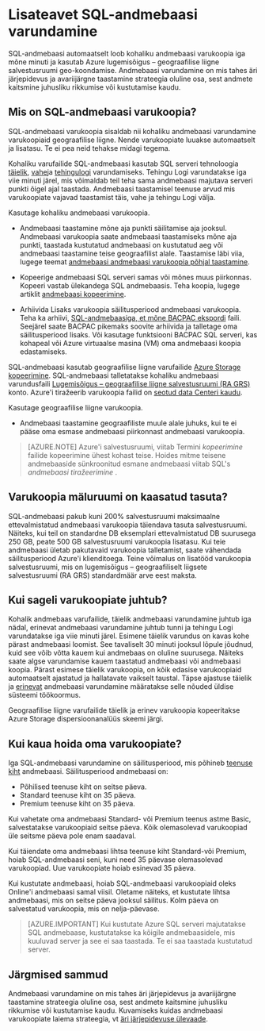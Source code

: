 <properties
   pageTitle="SQL-andmebaasi varukoopiate - automaatne, geograafilise liigne | Microsoft Azure'i" 
   description="SQL-andmebaasi automaatselt loob kohaliku andmebaasi varukoopia iga viie minuti ja kasutab geo-koondamise Azure lugemisõigus – geograafilise liigne salvestusruumi (RA GRS). "
   services="sql-database"
   documentationCenter=""
   authors="CarlRabeler"
   manager="jhubbard"
   editor="monicar"/>

<tags
   ms.service="sql-database"
   ms.devlang="NA"
   ms.topic="article"
   ms.tgt_pltfrm="NA"
   ms.workload="NA"
   ms.date="10/20/2016"
   ms.author="carlrab;barbkess"/>

<!------------------
This topic is annotated with TEMPLATE guidelines for FEATURE TOPICS.


Metadata guidelines

pageTitle
    60 characters or less. Includes name of the feature - primary benefit. Not the same as H1. Its 60 characters or fewer including all characters between the quotes and the Microsoft Azure site identifier.

description
    115-145 characters. Duplicate of the first sentence in the introduction. This is the abstract of the article that displays under the title when searching in Bing or Google. 

    Example: "SQL Database automatically creates a local database backup every few minutes and uses Azure read-access geo-redundant storage for geo-redundancy."
------------------>

<!----------------

TEMPLATE GUIDELINES for feature topics

The Feature Topic is a one-pager (ok, sometimes longer) that explains a capability of the product or service. It explains what the capability is and characteristics of the capability.  

It is a "learning" topic, not an action topic.

DO explain this:
    • Definition of the feature terminology.  i.e., What is a database backup?
    • Characteristics and capabilities of the feature. (How the feature works)
    • Common uses with links to overview topics that recommend when to use the feature.
    • Reference specifications (Limitations and Restrictions, Permissions, General Remarks, etc.)
    • Next Steps with links to related overviews, features, and tasks.

DON'T explain this:
    • How to steps for using the feature (Tasks)
    • How to solve business problems that incorporate the feature (Overviews)
------------------->

<!------------------
GUIDELINES for the H1 
    
    The H1 should answer the question "What is in this topic?" Write the H1 heading in conversational language and use search key words as much as possible. Since this is a learning topic, make sure the title indicates that and doesn't mislead people to think this will tell them how to do tasks.  
    
    To help people understand this is a learning topic and not an action topic, start the title with "Learn about ... "

    Heading must use an industry standard term. If your feature is a proprietary name like "Elastic database pools", use a synonym. For example:    "Learn about elastic database pools for multi-tenant databases". In this case multi-tenant database is the industry-standard term that will be an anchor for finding the topic.

-------------------->

# <a name="learn-about-sql-database-backups"></a>Lisateavet SQL-andmebaasi varundamine

<!------------------
    GUIDELINES for introduction
    
    The introduction is 1-2 sentences.  It is optimized for search and sets proper expectations about what to expect in the article. It should contain the top key words that you are using throughout the article.The introduction should be brief and to the point of what the feature is, what it is used for, and what's in the article. 

    If the introduction is short enough, your article can pop to the top in Google Instant Answers.

    In this example:
    
 

Sentence #1 Explains what the article will cover, which is what the feature is or does. This is also the metadata description. 
    SQL Database automatically creates a local database backup every five minutes and uses Azure read-access geo-redundant storage (RA-GRS) to provide geo-redundancy. 

Sentence #2 Explains why I should care about this.  
    Database backups are an essential part of any business continuity and disaster recovery strategy because they protect your data from accidental corruption or deletion.

-------------------->

SQL-andmebaasi automaatselt loob kohaliku andmebaasi varukoopia iga mõne minuti ja kasutab Azure lugemisõigus – geograafilise liigne salvestusruumi geo-koondamise. Andmebaasi varundamine on mis tahes äri järjepidevus ja avariijärgne taastamine strateegia oluline osa, sest andmete kaitsmine juhusliku rikkumise või kustutamise kaudu. 

<!-- This image needs work, so not putting it in right now.

This diagram shows SQL Database running in the US East region. It creates a database backup every five minutes, which it stores locally to Azure Read Access Geo-redundant Storage (RA-GRS). Azure uses geo-replication to copy the database backups to a paired data center in the US West region.

![geo-restore](./media/sql-database-geo-restore/geo-restore-1.png)

-->

<!---------------
GUIDELINES for the first ## H2.

    The first ## describes what the feature encompasses and how it is used. It points to related task articles.
    
    For consistency, being the heading with "What is ... "
----------------->

## <a name="what-is-a-sql-database-backup"></a>Mis on SQL-andmebaasi varukoopia?  

<!-- 
    Explains what a SQL Database backup is and answers an important question that people want to know.
-->

SQL-andmebaasi varukoopia sisaldab nii kohaliku andmebaasi varundamine varukoopiaid geograafilise liigne. Nende varukoopiate luuakse automaatselt ja lisatasu. Te ei pea neid tehakse midagi tegema.

<!----------------- 
    Explains first component of the backup feature
------------------>

Kohaliku varufailide SQL-andmebaasi kasutab SQL serveri tehnoloogia [täielik](https://msdn.microsoft.com/library/ms186289.aspx), [vahe](https://msdn.microsoft.com/library/ms175526.aspx )ja [tehingulogi](https://msdn.microsoft.com/library/ms191429.aspx) varundamiseks. Tehingu Logi varundatakse iga viie minuti järel, mis võimaldab teil teha sama andmebaasi majutava serveri punkti õigel ajal taastada. Andmebaasi taastamisel teenuse arvud mis varukoopiate vajavad taastamist täis, vahe ja tehingu Logi välja.

<!--------------- 
    Explicit list of what to do with a local backup. "Use a ..." helps people to scan the topic and find the uses quickly.
---------------->

Kasutage kohaliku andmebaasi varukoopia.

- Andmebaasi taastamine mõne aja punkti säilitamise aja jooksul. Andmebaasi varukoopia saate andmebaasi taastamiseks mõne aja punkti, taastada kustutatud andmebaasi on kustutatud aeg või andmebaasi taastamine teise geograafilist alale. Taastamise läbi viia, lugege teemat [andmebaasi andmebaasi varukoopia põhjal taastamine](sql-database-recovery-using-backups.md).

- Kopeerige andmebaasi SQL serveri samas või mõnes muus piirkonnas. Kopeeri vastab ülekandega SQL andmebaasis. Teha koopia, lugege artiklit [andmebaasi kopeerimine](sql-database-copy.md).

- Arhiivida Lisaks varukoopia säilitusperiood andmebaasi varukoopia. Teha ka arhiivi, [SQL-andmebaasiga, et mõne BACPAC ekspordi](sql-database-export.md) faili. Seejärel saate BACPAC pikemaks soovite arhiivida ja talletage oma säilitusperiood lisaks. Või kasutage funktsiooni BACPAC SQL serveri, kas kohapeal või Azure virtuaalse masina (VM) oma andmebaasi koopia edastamiseks.

<!----------------- 
    Explains first component of the backup feature
------------------>

SQL-andmebaasi kasutab geograafilise liigne varufailide [Azure Storage kopeerimine](../storage/storage-redundancy.md). SQL-andmebaasi talletatakse kohaliku andmebaasi varundusfaili [Lugemisõigus – geograafilise liigne salvestusruumi (RA GRS)](../storage/storage-redundancy.md#read-access-geo-redundant-storage) konto. Azure'i tiražeerib varukoopia failid on [seotud data Centeri kaudu](../best-practices-availability-paired-regions.md). 

<!--------------- 
    Explicit list of what to do with a geo-redundant backup. "Use a ..." helps people to scan the topic and find the uses quickly.
---------------->

Kasutage geograafilise liigne varukoopia.

- Andmebaasi taastamine geograafiliste muule alale juhuks, kui te ei pääse oma esmase andmebaasi piirkonnast andmebaasi varukoopia. 

>[AZURE.NOTE] Azure'i salvestusruumi, viitab Termini *kopeerimine* failide kopeerimine ühest kohast teise. Hoides mitme teisene andmebaaside sünkroonitud esmane andmebaasi viitab SQL's *andmebaasi tiražeerimine* . 

<!----------------
    The next ## H2's discuss key characteristics of how the feature works. The title is in conversational language and asks the question that will be answered.
------------------->
## <a name="how-much-backup-storage-is-included-at-no-cost"></a>Varukoopia mäluruumi on kaasatud tasuta?

SQL-andmebaasi pakub kuni 200% salvestusruumi maksimaalne ettevalmistatud andmebaasi varukoopia täiendava tasuta salvestusruumi. Näiteks, kui teil on standardne DB eksemplari ettevalmistatud DB suurusega 250 GB, peate 500 GB salvestusruumi varukoopia lisatasu. Kui teie andmebaasi ületab pakutavaid varukoopia talletamist, saate vähendada säilitusperiood Azure'i klienditoega. Teine võimalus on lisatööd varukoopia salvestusruumi, mis on lugemisõigus – geograafiliselt liigsete salvestusruumi (RA GRS) standardmäär arve eest maksta. 

## <a name="how-often-do-backups-happen"></a>Kui sageli varukoopiate juhtub?

Kohalik andmebaas varufailide, täielik andmebaasi varundamine juhtub iga nädal, erinevat andmebaasi varundamine juhtub tunni ja tehingu Logi varundatakse iga viie minuti järel. Esimene täielik varundus on kavas kohe pärast andmebaasi loomist. See tavaliselt 30 minuti jooksul lõpule jõudnud, kuid see võib võtta kauem kui andmebaas on oluline suurusega. Näiteks saate algse varundamise kauem taastatud andmebaasi või andmebaasi koopia. Pärast esimese täielik varukoopia, on kõik edasise varukoopiaid automaatselt ajastatud ja hallatavate vaikselt taustal. Täpse ajastuse täielik ja [erinevat](https://msdn.microsoft.com/library/ms175526.aspx) andmebaasi varundamine määratakse selle nõuded üldise süsteemi töökoormus. 

Geograafilise liigne varufailide täielik ja erinev varukoopia kopeeritakse Azure Storage dispersioonanalüüs skeemi järgi.

## <a name="how-long-do-you-keep-my-backups"></a>Kui kaua hoida oma varukoopiate?

Iga SQL-andmebaasi varundamine on säilitusperiood, mis põhineb [teenuse kiht](sql-database-service-tiers.md) andmebaasi. Säilitusperiood andmebaasi on:

<!------------------

    Using a list so the information is easy to find when scanning.
------------------->

- Põhilised teenuse kiht on seitse päeva.
- Standard teenuse kiht on 35 päeva.
- Premium teenuse kiht on 35 päeva.


Kui vahetate oma andmebaasi Standard- või Premium teenus astme Basic, salvestatakse varukoopiaid seitse päeva. Kõik olemasolevad varukoopiad üle seitsme päeva pole enam saadaval. 

Kui täiendate oma andmebaasi lihtsa teenuse kiht Standard-või Premium, hoiab SQL-andmebaasi seni, kuni need 35 päevase olemasolevad varukoopiad. Uue varukoopiate hoiab esinevad 35 päeva.
 
Kui kustutate andmebaasi, hoiab SQL-andmebaasi varukoopiaid oleks Online'i andmebaasi samal viisil. Oletame näiteks, et kustutate lihtsa andmebaasi, mis on seitse päeva jooksul säilitus. Kolm päeva on salvestatud varukoopia, mis on nelja-päevase.

>[AZURE.IMPORTANT]
    Kui kustutate Azure SQL serveri majutatakse SQL andmebaase, kustutatakse ka kõigile andmebaasidele, mis kuuluvad server ja see ei saa taastada. Te ei saa taastada kustutatud server.

<!-------------------
OPTIONAL section
## Best practices 
--------------------->

<!-------------------
OPTIONAL section
## General remarks
--------------------->

<!-------------------
OPTIONAL section
## Limitations and restrictions
--------------------->

<!-------------------
OPTIONAL section
## Metadata
--------------------->

<!-------------------
OPTIONAL section
## Performance
--------------------->

<!-------------------
OPTIONAL section
## Permissions
--------------------->

<!-------------------
OPTIONAL section
## Security
--------------------->

<!-------------------
GUIDELINES for Next Steps

    The last section is Next Steps. Give a next step that would be relevant to the customer after they have learned about the feature and the tasks associated with it.  Perhaps point them to one or two key scenarios that use this feature.

    You don't need to repeat links you have already given them.
--------------------->

## <a name="next-steps"></a>Järgmised sammud

Andmebaasi varundamine on mis tahes äri järjepidevus ja avariijärgne taastamine strateegia oluline osa, sest andmete kaitsmine juhusliku rikkumise või kustutamise kaudu. Kuvamiseks kuidas andmebaasi varukoopiate laiema strateegia, vt [äri järjepidevuse ülevaade](sql-database-business-continuity.md).


